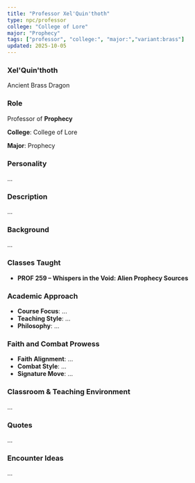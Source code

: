 ```yaml
---
title: "Professor Xel'Quin'thoth"
type: npc/professor
college: "College of Lore"
major: "Prophecy"
tags: ["professor", "college:", "major:","variant:brass"]
updated: 2025-10-05
---
```

### Xel'Quin'thoth

Ancient Brass Dragon

### Role

Professor of **Prophecy**

**College**: College of Lore

**Major**: Prophecy

### Personality

...

### Description

...

### Background

...

### Classes Taught

- **PROF 259 – Whispers in the Void: Alien Prophecy Sources**



### Academic Approach

- **Course Focus**: ...
- **Teaching Style**: ...
- **Philosophy**: ...

### Faith and Combat Prowess

- **Faith Alignment**: ...
- **Combat Style**: ...
- **Signature Move**: ...

### Classroom & Teaching Environment

...

### Quotes

...

### Encounter Ideas

...
